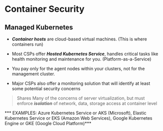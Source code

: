 # Container Security

## Managed Kubernetes

- ***Container hosts*** are cloud-based virtual machines. (This is where containers run)

- Most CSPs offer ***Hosted Kubernetes Service***, handles critical tasks like health monitoring and maintenance for you. (Platform-as-a-Service)

- You pay only for the agent nodes within your clusters, not for the management cluster. 

- Major CSPs also offer a monitoring solution that will identify at least some potential security concerns

> Shares Many of the concerns of server virtualization, but must enforce ***isolation*** of network, data, storage access at container level

*** EXAMPLES: Azure Kubernetes Service or AKS (Microsoft), Elastic Kubernetes Service or EKS (Amazon Web Services), Google Kubernetes Engine or GKE (Google Cloud Platform)***